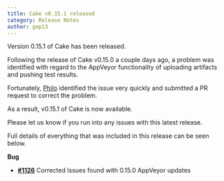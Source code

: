 ```yaml
---
title: Cake v0.15.1 released
category: Release Notes
author: gep13
---
```


Version 0.15.1 of Cake has been released.

Following the release of Cake v0.15.0 a couple days ago, a problem was identified with regard to the AppVeyor functionality of uploading artifacts and pushing test results.

Fortunately, [Philo](https://github.com/Philo) identified the issue very quickly and submitted a PR request to correct the problem.

As a result, v0.15.1 of Cake is now available.

Please let us know if you run into any issues with this latest release.

Full details of everything that was included in this release can be seen below.

<!--excerpt-->

__Bug__

- [__#1126__](https://github.com/cake-build/cake/issues/1126) Corrected Issues found with 0.15.0 AppVeyor updates